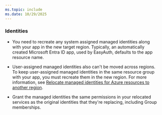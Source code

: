 ```yaml
---
ms.topic: include
ms.date: 10/29/2025
---
```


### Identities

- You need to recreate any system assigned managed identities along with your app in the new target region. Typically, an automatically created Microsoft Entra ID app, used by EasyAuth, defaults to the app resource name.

- User-assigned managed identities also can't be moved across regions. To keep user-assigned managed identities in the same resource group with your app, you must recreate them in the new region. For more information, see [Relocate managed identities for Azure resources to another region](/entra/identity/managed-identities-azure-resources/how-to-managed-identity-regional-move).

- Grant the managed identities the same permissions in your relocated services as the original identities that they're replacing, including Group memberships.

